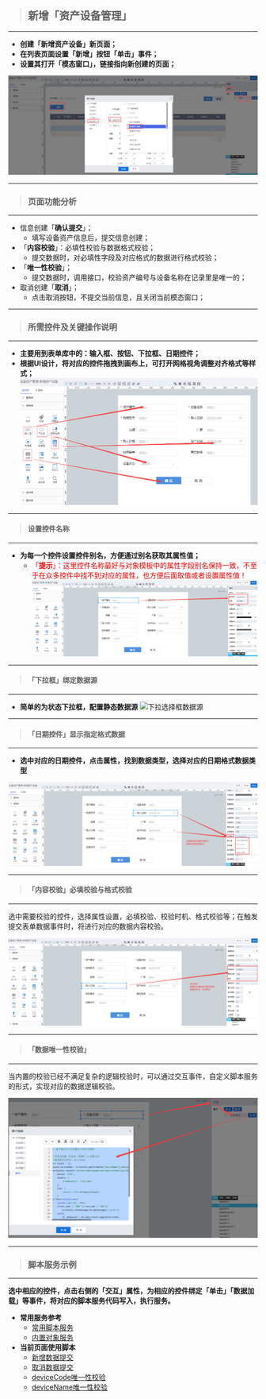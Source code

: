> ## **新增「资产设备管理」**

---

- **创建「新增资产设备」新页面；**
- **在列表页面设置「新增」按钮「单击」事件；**
- **设置其打开「模态窗口」，链接指向新创建的页面；**

![新增资产设备管理](assets/img/DeviceInfo-PageDesign-btnAdd.png "新增资产设备管理")

---

> ### **页面功能分析**

---

- 信息创建「**确认提交**」；
  - 填写设备资产信息后，提交信息创建；
- 「**内容校验**」：必填性校验与数据格式校验；
  - 提交数据时，对必填性字段及对应格式的数据进行格式校验；
- 「**唯一性校验**」；
  - 提交数据时，调用接口，校验资产编号与设备名称在记录里是唯一的；
- 取消创建「**取消**」；
  - 点击取消按钮，不提交当前信息，且关闭当前模态窗口；

---

> ### **所需控件及关键操作说明**

---

- **主要用到表单库中的：输入框、按钮、下拉框、日期控件；**
- **根据UI设计，将对应的控件拖拽到画布上，可打开网格视角调整对齐格式等样式；**
![所需控件](assets/img/DeviceInfo-PageDesign-addDevice-selectTools.png "所需控件")

---

> #### **设置控件名称**

---

- **为每一个控件设置控件别名，方便通过别名获取其属性值；**
  - <font color='redLight'>「**提示**」：这里控件名称最好与对象模板中的属性字段别名保持一致，不至于在众多控件中找不到对应的属性，也方便后面取值或者设置属性值！</font>
![设置别名](assets/img/DeviceInfo-PageDesign-addDevice-selectTools-setName.png "设置别名")

---

> #### **「下拉框」绑定数据源**

---

- **简单的为状态下拉框，配置静态数据源**
![下拉选择框数据源](assets/img/DeviceInfo-PageDesign-addDevice-dropdown-DataSource.png "下拉选择框数据源")

---

> #### **「日期控件」显示指定格式数据**

---

- **选中对应的日期控件，点击属性，找到数据类型，选择对应的日期格式数据类型**

![日期数据格式化](assets/img/DeviceInfo-PageDesign-addDevice-date-column.png "日期数据格式化")

---

> #### **「内容校验」必填校验与格式校验**

---

选中需要校验的控件，选择属性设置，必填校验、校验时机、格式校验等；在触发提交表单数据事件时，将进行对应的数据内容校验。

![内容校验](assets/img/DeviceInfo-PageDesign-addDevice-check-column.png "内容校验")

---

> #### **「数据唯一性校验」**

---

当内置的校验已经不满足复杂的逻辑校验时，可以通过交互事件，自定义脚本服务的形式，实现对应的数据逻辑校验。

![数据唯一性校验](assets/img/DeviceInfo-PageDesign-addDevice-check-uniq.png "数据唯一性校验")

---

> ### 脚本服务示例

---

**选中相应的控件，点击右侧的「交互」属性，为相应的控件绑定「单击」「数据加载」等事件，将对应的脚本服务代码写入，执行服务。**

- **常用服务参考**
  - [常用脚本服务](/docs/DeviceInfo/ObjectService/commonJS)
  - [内置对象服务](https://supos-project.github.io/supOS-Object-Documents/#/docs/ObjectService/Service/)
- **当前页面使用脚本**
  - [新增数据提交](/docs/DeviceInfo/ObjectService/buttonAdd)
  - [取消数据提交](/docs/DeviceInfo/ObjectService/buttonCancel)
  - [deviceCode唯一性校验](/docs/DeviceInfo/ObjectService/deviceCodeUniq)
  - [deviceName唯一性校验](/docs/DeviceInfo/ObjectService/deviceNameUniq)